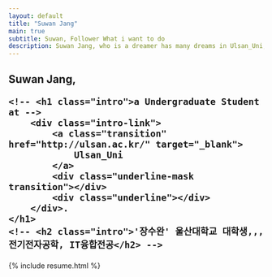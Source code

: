 ```yaml
---
layout: default
title: "Suwan Jang"
main: true
subtitle: Suwan, Follower What i want to do
description: Suwan Jang, who is a dreamer has many dreams in Ulsan_Uni, South Korea. | '장수완' 많은 꿈을 가진 드러머입니다. 울산대학교에 재학중입니다.
---
```

<div class="intro-animation">
<section class="explanation">
    <h1 class="intro">
    Suwan Jang,
    
    <!-- <h1 class="intro">a Undergraduate Student at -->
        <div class="intro-link">
            <a class="transition" href="http://ulsan.ac.kr/" target="_blank">
                Ulsan_Uni
            </a>
            <div class="underline-mask transition"></div>
            <div class="underline"></div>
        </div>.
    </h1>
    <!-- <h2 class="intro">'장수완' 울산대학교 대학생,,, 전기전자공학, IT융합전공</h2> -->
</section>
</div>
{% include resume.html %}
